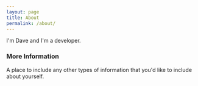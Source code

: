 ```yaml
---
layout: page
title: About
permalink: /about/
---
```


I'm Dave and I'm a developer. 

### More Information

A place to include any other types of information that you'd like to include about yourself. 
